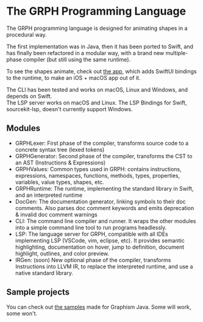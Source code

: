 # The GRPH Programming Language

The GRPH programming language is designed for animating shapes in a procedural way.

The first implementation was in Java, then it has been ported to Swift, and has finally been refactored in a modular way, with a brand new multiple-phase compiler (but still using the same runtime).

To see the shapes animate, check out [the app](https://github.com/Snowy1803/Graphism-Swift), which adds SwiftUI bindings to the runtime, to make an iOS + macOS app out of it.

The CLI has been tested and works on macOS, Linux and Windows, and depends on Swift.  
The LSP server works on macOS and Linux. The LSP Bindings for Swift, sourcekit-lsp, doesn't currently support Windows.

## Modules
- GRPHLexer: First phase of the compiler, transforms source code to a concrete syntax tree (lexed tokens)
- GRPHGenerator: Second phase of the compiler, transforms the CST to an AST (Instructions & Expressions)
- GRPHValues: Common types used in GRPH: contains instructions, expressions, namespaces, functions, methods, types, properties, variables, value types, shapes, etc.
- GRPHRuntime: The runtime, implementing the standard library in Swift, and an interpreted runtime
- DocGen: The documentation generator, linking symbols to their doc comments. Also parses doc comment keywords and emits deprecation & invalid doc comment warnings
- CLI: The command line compiler and runner. It wraps the other modules into a simple command line tool to run programs headlessly.
- LSP: The language server for GRPH, compatible with all IDEs implementing LSP (VSCode, vim, eclipse, etc). It provides semantic highlighting, documentation on hover, jump to definition, document highlight, outlines, and color preview.
- IRGen: (soon) New optional phase of the compiler, transforms Instructions into LLVM IR, to replace the interpreted runtime, and use a native standard library.

## Sample projects

You can check out [the samples](https://github.com/Snowy1803/Graphism-Projects) made for Graphism Java. Some will work, some won't.

